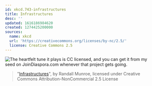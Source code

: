 ```yaml
---
id: xkcd.743-infrastructures
title: Infrastructures
desc: ''
updated: 1616186984620
created: 1274425200000
sources:
  name: xkcd
  url: 'https://creativecommons.org/licenses/by-nc/2.5/'
  license: Creative Commons 2.5
---
```

![The heartfelt tune it plays is CC licensed, and you can get it from my seed on JoinDiaspora.com whenever that project gets going.](https://imgs.xkcd.com/comics/infrastructures.png)
> "[Infrastructures](https://xkcd.com/743/)", by Randall Munroe, licensed under Creative Commons Attribution-NonCommercial 2.5 License
